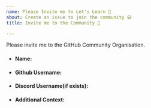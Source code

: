 ```yaml
---
name: Please Invite me to Let's Learn 📒
about: Create an issue to join the community 😃
title: Invite me to the Community 🤗

---
```

<!--
The invitation will be sent to the GitHub Organization soon. We look forward to having you part of our community :boom: 🚀
Don't forget after accepting to make the profile public so it appears on your GitHub profile for everyone else to see, you can do this by finding your name in the GitHub organization list and change the dropdown to the public: https://github.com/orgs/https-github-com-Kushal997-das/people
-->

Please invite me to the GitHub Community Organisation. 
<!--more-specification(if any)-->

<!--Some Details-->
- #### Name:

- #### Github Username: 
<!--https://github.com/Kushal997-das(Link of my github account)-->

- #### Discord Username(if exists): 

- #### Additional Context:
<!--How you came to know about this community?-->

<!--Why do you want to join?-->
